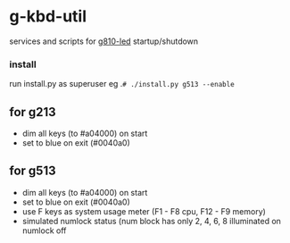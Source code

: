 # g-kbd-util

services and scripts for [g810-led](https://github.com/MatMoul/g810-led) startup/shutdown

### install
run install.py as superuser eg .`# ./install.py g513 --enable` 

## for g213
* dim all keys (to #a04000) on start
* set to blue on exit (#0040a0)

## for g513
* dim all keys (to #a04000) on start
* set to blue on exit (#0040a0)
* use F keys as system usage meter (F1 - F8 cpu, F12 - F9 memory)
* simulated numlock status (num block has only 2, 4, 6, 8 illuminated on numlock off
